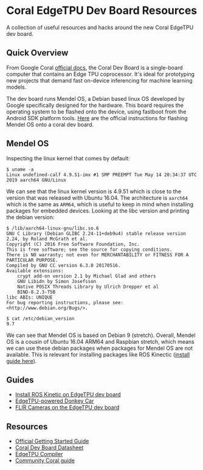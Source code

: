 # Coral EdgeTPU Dev Board Resources
A collection of useful resources and hacks around the new Coral EdgeTPU dev board. 

## Quick Overview

From Google Coral [official docs](https://coral.withgoogle.com/docs/dev-board/get-started/), the Coral Dev Board is a
single-board computer that contains an Edge TPU coprocessor. It's ideal for prototyping new projects that demand fast
on-device inferencing for machine learning models.


The dev board runs Mendel OS, a Debian based linux OS developed by Google specifically designed for the hardware. This
board requires the operating system to be flashed onto the device, using fastboot from the Android SDK platform tools. 
[Here](https://coral.withgoogle.com/docs/dev-board/get-started/#flash-the-board) are the official instructions for flashing Mendel OS onto a coral dev board.

## Mendel OS
Inspecting the linux kernel that comes by default:
```
$ uname -a
Linux undefined-calf 4.9.51-imx #1 SMP PREEMPT Tue May 14 20:34:37 UTC 2019 aarch64 GNU/Linux
```

We can see that the linux kernel version is 4.9.51 which is close to the version that was released with Ubuntu 16.04.
The architecture is ``` aarch64 ``` which is the same as ``` ARM64 ```, which is useful to keep in mind when installing 
packages for embedded devices.
Looking at the libc version and printing the debian version:
```
$ /lib/aarch64-linux-gnu/libc.so.6
GNU C Library (Debian GLIBC 2.24-11+deb9u4) stable release version 2.24, by Roland McGrath et al.
Copyright (C) 2016 Free Software Foundation, Inc.
This is free software; see the source for copying conditions.
There is NO warranty; not even for MERCHANTABILITY or FITNESS FOR A
PARTICULAR PURPOSE.
Compiled by GNU CC version 6.3.0 20170516.
Available extensions:
	crypt add-on version 2.1 by Michael Glad and others
	GNU Libidn by Simon Josefsson
	Native POSIX Threads Library by Ulrich Drepper et al
	BIND-8.2.3-T5B
libc ABIs: UNIQUE
For bug reporting instructions, please see:
<http://www.debian.org/Bugs/>.
```

```
$ cat /etc/debian_version
9.7
```

We can see that Mendel OS is based on Debian 9 (stretch).
Overall, Mendel OS is a cousin of Ubuntu 16.04 ARM64 and Raspbian stretch, which means we can use these debian packages
when packages for Mendel OS are not available. This is relevant for installing packages like ROS Kinectic ([install guide
here](https://github.com/smellslikeml/EdgeTPU-resources/blob/master/ROS_kinetic.md)). 

## Guides
* [Install ROS Kinetic on EdgeTPU dev board](https://github.com/smellslikeml/EdgeTPU-resources/blob/master/ROS_kinetic.md)
* [EdgeTPU-powered Donkey Car](https://github.com/smellslikeml/EdgeTPU-resources/blob/master/donkeycar_EdgeTPU.md)
* [FLIR Cameras on the EdgeTPU dev board](http://smellslikeml.com)

## Resources
* [Official Getting Started Guide](https://coral.withgoogle.com/docs/dev-board/get-started/)
* [Coral Dev Board Datasheet](https://coral.withgoogle.com/docs/dev-board/datasheet/)
* [EdgeTPU Compiler](https://coral.withgoogle.com/docs/edgetpu/compiler/#)
* [Community Coral guide](https://github.com/f0cal/google-coral)

